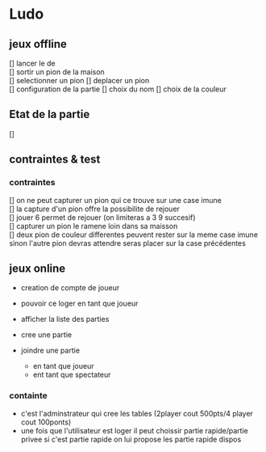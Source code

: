# Ludo

## jeux offline  


[] lancer le de  
[] sortir un pion de la maison  
[] selectionner un pion
[] deplacer un pion  
[] configuration de la partie
[] choix du nom
[] choix de la couleur

## Etat de la partie

[]

## contraintes & test

### contraintes

[] on ne peut capturer un pion qui ce trouve sur une case imune  
[] la capture d'un pion offre la possibilite de rejouer  
[] jouer 6 permet de rejouer (on limiteras a 3 9 succesif)  
[] capturer un pion le ramene loin dans sa maisson  
[] deux pion de couleur differentes peuvent rester sur la meme case imune sinon l'autre pion devras attendre seras placer sur la case précédentes  

## jeux online  

- creation de compte de joueur
- pouvoir ce loger en tant que joueur

- afficher la liste des parties
- cree une partie
- joindre une partie
  - en tant que joueur
  - ent tant que spectateur

### containte

- c'est l'adminstrateur qui cree les tables (2player cout 500pts/4 player cout 100ponts)
- une fois que l'utilisateur est loger il peut choissir partie rapide/partie privee si c'est partie rapide on lui propose les partie rapide dispos
